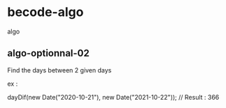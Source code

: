 # becode-algo
algo

## algo-optionnal-02

Find the days between 2 given days

ex :

dayDif(new Date("2020-10-21"), new Date("2021-10-22"));
// Result : 366